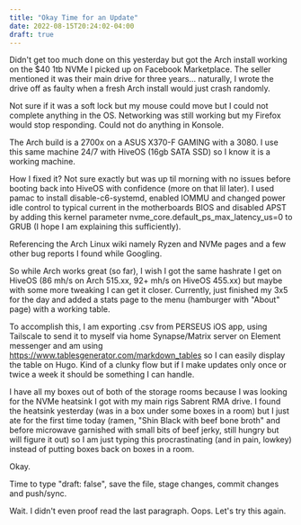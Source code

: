 ```yaml
---
title: "Okay Time for an Update"
date: 2022-08-15T20:24:02-04:00
draft: true
---
```


Didn't get too much done on this yesterday but got the Arch install working on the $40 1tb NVMe I picked up on Facebook Marketplace. The seller mentioned it was their main drive for three years... naturally, I wrote the drive off as faulty when a fresh Arch install would just crash randomly. 

Not sure if it was a soft lock but my mouse could move but I could not complete anything in the OS. Networking was still working but my Firefox would stop responding. Could not do anything in Konsole.

The Arch build is a 2700x on a ASUS X370-F GAMING with a 3080. I use this same machine 24/7 with HiveOS (16gb SATA SSD) so I know it is a working machine. 

How I fixed it? Not sure exactly but was up til morning with no issues before booting back into HiveOS with confidence (more on that lil later). I used pamac to install disable-c6-systemd, enabled IOMMU and changed power idle control to typical current in the motherboards BIOS and disabled APST by adding this kernel parameter nvme_core.default_ps_max_latency_us=0 to GRUB (I hope I am explaining this sufficiently). 

Referencing the Arch Linux wiki namely Ryzen and NVMe pages and a few other bug reports I found while Googling. 

So while Arch works great (so far), I wish I got the same hashrate I get on HiveOS (86 mh/s on Arch 515.xx, 92+ mh/s on HiveOS 455.xx) but maybe with some more tweaking I can get it closer. Currently, just finished my 3x5 for the day and added a stats page to the menu (hamburger with "About" page) with a working table. 

To accomplish this, I am exporting .csv from PERSEUS iOS app, using Tailscale to send it to myself via home Synapse/Matrix server on Element messenger and am using https://www.tablesgenerator.com/markdown_tables so I can easily display the table on Hugo. Kind of a clunky flow but if I make updates only once or twice a week it should be something I can handle. 

I have all my boxes out of both of the storage rooms because I was looking for the NVMe heatsink I got with my main rigs Sabrent RMA drive. I found the heatsink yesterday (was in a box under some boxes in a room) but I just ate for the first time today (ramen, "Shin Black with beef bone broth" and before microwave garnished with small bits of beef jerky, still hungry but will figure it out) so I am just typing this procrastinating (and in pain, lowkey) instead of putting boxes back on boxes in a room. 

Okay. 

Time to type "draft: false", save the file, stage changes, commit changes and push/sync. 

Wait. I didn't even proof read the last paragraph. Oops. Let's try this again.